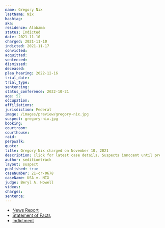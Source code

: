 ```yaml
---
name: Gregory Nix
lastName: Nix
hashtag:
aka:
residence: Alabama
status: Indicted
date: 2021-11-10
charged: 2021-11-10
indicted: 2021-11-17
convicted:
acquitted:
sentenced:
dismissed:
deceased:
plea_hearing: 2022-12-16
trial_date:
trial_type:
sentencing:
status_conference: 2022-10-21
age: 52
occupation:
affiliations:
jurisdiction: Federal
image: /images/preview/gregory-nix.jpg
suspect: gregory-nix.jpg
booking:
courtroom:
courthouse:
raid:
perpwalk:
quote:
title: Gregory Nix charged on November 10, 2021
description: Click for latest case details. Suspects innocent until proven guilty.
author: seditiontrack
layout: suspect
published: true
caseNumber: 21-cr-0678
caseName: USA v. NIX
judge: Beryl A. Howell
videos:
charges:
sentence:
---
```

- [News Report](https://www.al.com/news/birmingham/2021/11/alabama-man-52-charged-with-assault-on-law-enforcement-during-jan-6-breach-at-us-capitol.html)
- [Statement of Facts](https://www.justice.gov/usao-dc/case-multi-defendant/file/1458896/download)
- [Indictment](https://www.justice.gov/usao-dc/case-multi-defendant/file/1458886/download)
